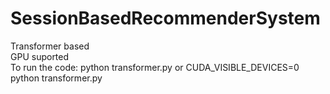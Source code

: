 # SessionBasedRecommenderSystem
Transformer based<br>
GPU suported<br>
To run the code: python transformer.py or CUDA_VISIBLE_DEVICES=0 python transformer.py
